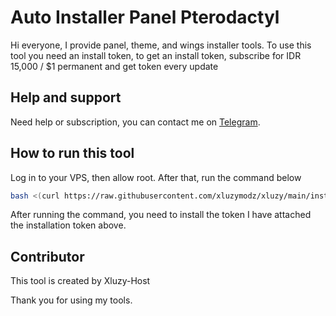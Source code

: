 # Auto Installer Panel Pterodactyl
Hi everyone, I provide panel, theme, and wings installer tools. To use this tool you need an install token, to get an install token, subscribe for IDR 15,000 / $1 permanent and get token every update

## Help and support

Need help or subscription, you can contact me on [Telegram](https://t.me/xluzyhost1).

## How to run this tool

Log in to your VPS, then allow root. After that, run the command below

```bash
bash <(curl https://raw.githubusercontent.com/xluzymodz/xluzy/main/install.sh)
```

After running the command, you need to install the token  I have attached the installation token above.

## Contributor

This tool is created by Xluzy-Host

Thank you for using my tools.

